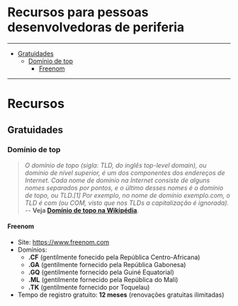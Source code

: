 # Recursos para pessoas desenvolvedoras de periferia

---

<!-- TOC depthFrom:2 depthTo:4 -->

- [Gratuidades](#gratuidades)
    - [Domínio de top](#domínio-de-top)
        - [Freenom](#freenom)

<!-- /TOC -->

---

# Recursos

## Gratuidades

### Domínio de top
> _O domínio de topo (sigla: TLD, do inglês top-level domain), ou domínio de
nível superior, é um dos componentes dos endereços de Internet. Cada nome de
domínio na Internet consiste de alguns nomes separados por pontos, e o último
desses nomes é o domínio de topo, ou TLD.[1] Por exemplo, no nome de domínio
exemplo.com, o TLD é com (ou COM, visto que nos TLDs a capitalização é
ignorada)._ -- **Veja [Domínio de topo na Wikipédia](https://pt.wikipedia.org/wiki/Dom%C3%ADnio_de_topo)**.

#### Freenom

- Site: <https://www.freenom.com>
- Domínios:
  - **.CF** (gentilmente fonecido pela República Centro-Africana)
  - **.GA** (gentilmente fornecido pela República Gabonesa)
  - **.GQ** (gentilmente fornecido pela Guiné Equatorial)
  - **.ML** (gentilmente fornecido pela República do Mali)
  - **.TK** (gentilmente fornecido por Toquelau)
- Tempo de registro gratuito: **12 meses** (renovações gratuitas ilimitadas)

<!--

A Freenom intermedia o registro de entidades que, em troca de divulgação

https://www.espacoblog.com/como-registrar-dominio-gratis-na-freenom.html
-->